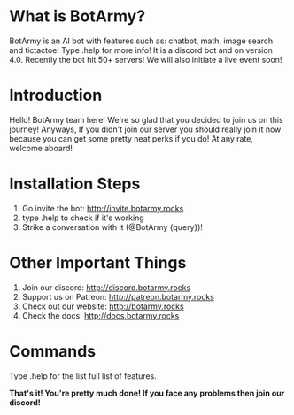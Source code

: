 # What is BotArmy?

BotArmy is an AI bot with features such as: chatbot, math, image search and tictactoe! Type .help for more info! It is a discord bot and on version 4.0.
Recently the bot hit 50+ servers! We will also initiate a live event soon!



# **Introduction**

Hello! BotArmy team here! We're so glad that you decided to join us on this journey! Anyways, If you didn't join our server you should really join it now because you can get some pretty neat perks if you do! At any rate, welcome aboard!

# **Installation Steps**

 1) Go invite the bot: http://invite.botarmy.rocks
 2) type .help to check if it's working
 3) Strike a conversation with it (@BotArmy {query})!

#  **Other Important Things**

 1) Join our discord: http://discord.botarmy.rocks
 2) Support us on Patreon: http://patreon.botarmy.rocks
 3) Check out our website: http://botarmy.rocks
 4) Check the docs: http://docs.botarmy.rocks

# **Commands**

Type .help for the list full list of features.


**That's it! You're pretty much done! If you face any problems then join our discord!**
